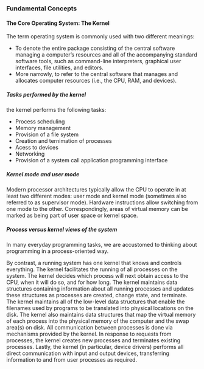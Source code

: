 ### Fundamental Concepts

#### The Core Operating System: The Kernel

The term operating system is commonly used with two different meanings:

* To denote the entire package consisting of the central software managing a computer’s resources and all of the accompanying standard software tools, such as command-line interpreters, graphical user interfaces, file utilities, and editors.
* More narrowly, to refer to the central software that manages and allocates computer resources (i.e., the CPU, RAM, and devices).

##### Tasks performed by the kernel

the kernel performs the following tasks:

* Process scheduling
* Memory management
* Provision of a file system
* Creation and ternimation of processes
* Acess to devices
* Networking
* Provision of a system call application programming interface

##### Kernel mode and user mode

Modern processor architectures typically allow the CPU to operate in at least two different modes: user mode and kernel mode (sometimes also referred to as supervisor mode). Hardware instructions allow switching from one mode to the other. Correspondingly, areas of virtual memory can be marked as being part of user space or kernel space.

##### Process versus kernel views of the system

In many everyday programming tasks, we are accustomed to thinking about programming in a process-oriented way.

By contrast, a running system has one kernel that knows and controls everything. The kernel facilitates the running of all processes on the system. The kernel decides which process will next obtain access to the CPU, when it will do so, and for how long. The kernel maintains data structures containing information about all running processes and updates these structures as processes are created, change state, and terminate. The kernel maintains all of the low-level data structures that enable the filenames used by programs to be translated into physical locations on the disk. The kernel also maintains data structures that map the virtual memory of each process into the physical memory of the computer and the swap area(s) on disk. All communication between processes is done via mechanisms provided by the kernel. In response to requests from processes, the kernel creates new processes and terminates existing processes. Lastly, the kernel (in particular, device drivers) performs all direct communication with input and output devices, transferring information to and from user processes as required.